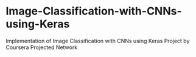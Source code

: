 # Image-Classification-with-CNNs-using-Keras
Implementation of Image Classification with CNNs using Keras Project by Coursera Projected Network
